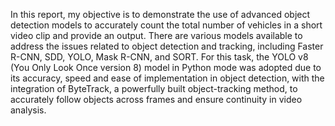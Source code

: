 In this report, my objective is to demonstrate the use of advanced object detection models to accurately count the 
total number of vehicles in a short video clip and provide an output. There are various models available to address the issues related to object detection 
and tracking, including Faster R-CNN, SDD, YOLO, Mask R-CNN, and SORT. For this task, the YOLO v8 (You Only Look Once version 8) model in Python mode was 
adopted due to its accuracy, speed and ease of implementation in object detection, 
with the integration of ByteTrack, a powerfully built object-tracking method, to 
accurately follow objects across frames and ensure continuity in video analysis. 
